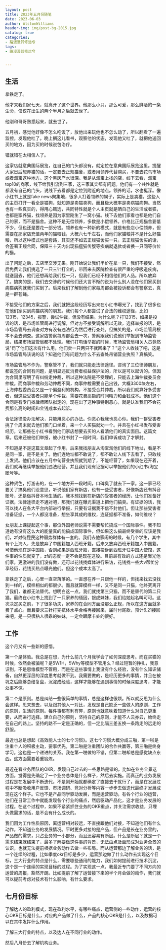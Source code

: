 ```yaml
---
layout: post
title: 2023年五月份随笔
date: 2023-06-03
author: AlstonWilliams
header-img: img/post-bg-2015.jpg
catalog: true
categories:
- 路漫漫其修远兮
tags:
- 路漫漫其修远兮


---
```


## 生活

拿铁走了。

他才来我们家七天，就离开了这个世界。他那么小只，那么可爱，那么鲜活的一条生命，仅仅在出生的两个半月之后就去世了。

他刚和哥哥熟悉起来，就去世了。

五月初，感觉他好像不怎么吃饭了，放他出来玩他也不怎么动了，所以翻看了一遍监控，发现他吐了。晚上搁这儿看书，观察他的状态，发现他又吐了，就把他送回买的地方，因为买的时候说包治疗。

错就错在太相信人了。

这家店就意典国际展览，连自己的门头都没有，就定位在意典国际展览这里。提醒大家日后想养猫的话，一定要去正规猫舍，或者用领养代替购买，不要去花鸟市场或者淘宝这种地方。这个黑灰产水很深。我是从淘宝上找的店，线下去看，淘宝top10的商家，线下给我引流到三家，这三家其实都有问题。他们有一个共性就是都没有自己的门头，说线下去看都是定位到附近的地点。领养的话，水也挺深。像小红书上就是fake news聚集地，很多人打着领养的幌子，实际上是卖猫，这些人的主页打开一看全是猫狗，就知道是卖猫卖狗，而且极大概率是卖病猫病狗。当然也有一些真实的，得用心甄选，共同特性就是个人主页就是晒自己的生活或者猫，也都是家养猫，找领养是因为家里刚生了一窝小猫。线下去他们家看也都是他们自己的家，而不是猫舍。这种不是无偿领养，多数是小偿领养。价格比正规猫舍要低不少，但也还是要花一部分钱。领养也有一种新的模式，就是有些店小偿领养，但需要在那家店充值两年的猫粮钱，大概六七千左右，而他们家猫粮并不是什么好猫粮，所以这种模式也是套路，其实还不如去正规猫舍买一只。去正规猫舍买的话，会签署正规合同，保障三十天内出现猫瘟猫传腹等疾病就退款或者换一只同等价位的猫。

出了问题之后，去店里交涉无果。刚开始说让我们半价在拿一只，我们不接受，然后免费让我们挑选了一只三针打全的，带回来去医院检查有很严重的呼吸道疾病，就送回去，他们还想再给我们找一只，但我们已经不相信他们的人品。所以放弃了。搞笑的是，我们去交涉的时候他们还大言不惭的说为什么别人没在他们家买到病猫病狗就我们买到了。后来我们了解到他们家每周都会被投诉都会有警察去，真是一群苍蝇。

不接受他们的方案之后，我们就把这段经历写出来在小红书曝光了，找到了很多也在他们家买到病猫病狗的朋友。我们每个人都尝试了合法的维权途径，比如12315，12345，报警，尝试仲裁，但没有结果。为什么呢？打12315，如果是投诉的话，是市场监管局进行调解，但对方不接受调解所以无效，选择举报的话，是市场监管局去调查对方有没有违法行为然后进行查处。但搞笑的是，市场监管局根本不会去调查。这家店警察每周都会去一次，警察跟我们说他们举报到市场监管局，结果市场监管局都不处理。我们打电话举报的时候，市场监管局相关人员竟然说"罚了他们这次有什么用，他们卖一只两只不就回来了？"这个人收钱了吧，这是市场监管局该说的话？知道他们有问题为什么不去查处吊销营业执照？真搞笑。

市场监管局不作为，警察管不了，我们就只能走法律途径。咨询了三位律师朋友，都说签的合同有问题，是明显违反消费者权益保护法的，所以是可以起诉的。但因为合同里写明了有纠纷走仲裁，所以这种法院是不受理的，只能去上海仲裁委员会仲裁。而商事仲裁和劳动仲裁不同，商事仲裁需要自己出钱，大概3300块左右，上海仲裁委员会又是一个偏盈利的机构，不接受合并仲裁，所以我们就算好多受害者，但这些受害者只能单个仲裁，需要花费高额的时间精力和金钱成本。他们这个合同是有专门找律师团队拟定的，现在出了这种事特别恶心，就是认准我们不会花费那么高的时间和金钱成本去起诉。

合法途径没办法解决，只能用恶心的办法。你恶心我我也恶心你。我们一群受害者挑了个周末就去他们家门口坐着，来一个人买猫就劝一个。并且在小红书发布受害经历，让那些在小红书看到他们家店想要去买的人看清他们的真实面目。这篇文章。后来还被他们举报，被小红书封了一段时间，我们申诉成功了才解封。

不知道是不是这篇文章起了作用，后来我找朋友从淘宝淘他们的线下地址，看是不是同一家，是不是关了。他们连地址都不敢说了，都不敢让人线下去看了，只敢线上发货。他们应该在五月中旬营业执照就到期了，不能经营了，如果现在还开着，我们就再继续举报他们违法经营。并且我们现有证据可以举报他们的小红书/淘宝账号等。

这种货色，打游击的，在一个地方开一段时间，口碑臭了就去下一家。这一家已经要关了搞臭他们没意思，听说他们家有新店，也有一些受害者，好像新店还有抖音账号，还是做抖音本地生活的。我本想找到在新店的受害者的经历，让他们准备好证据，法律途径走不通对吧，那我们就在曝光渠道上把他们搞臭。有证据的话，我可以找人在各大平台内部进行举报，只要有证据我不信不封他们。但让那些受害者准备证据，一个人都没准备，想坐享其成的维权，连证据都不准备，如何维权？

女朋友上课提起这个事，那位外国老师说需不需要帮忙搞成一个国际事件。我不知道她有没有这么大的能量真的能搞成国际事件，但如果这么搞最终受害的应该是我们，zf对待屁民这种弱势群体有一套的。我们去他家闹的时候，有几个学生，其中有个上海人，先是放弃了中国籍加入西班牙籍，后来又放弃西班牙籍加入中国籍。可惜他现在是中国籍，否则如果是西班牙籍，直接投诉到西班牙驻中国大使馆，这件事的性质就变了，zf的态度一定不会是现在这般。目前最有效的方式还是曝光他们家，更激进的我们没有做，还可以花钱找媒体进行采访，花钱找一些大v帮忙分享经历，花钱买热点曝光他们。但这个成本太高了。

拿铁走了之后，心里一直空落落的。一直想在养一只跟他一样的，但找来找去没找到一样的，模样相似的都很少。而且就算模样一样，又不是同一只猫，他终究离开了我们，谁都无法替代。想明白这一点，我们就找第三只猫，而不是替代的第二只猫。最终在小红书上找到了一只家养的缅因，银虎妹妹，我们给她起名叫可可。这次决定买之前，下了很多功夫，家养的在合同方面没那么正规，所以在这方面就多费了点心。而且要求三针打完抗体水平合格再接回来，届时付尾款，预计6.21接回来吧。是一只很粘人很乖的妹妹，一定会跟摩卡处的很好。



## 工作

这个月又有一些新的感悟。

第一个是体验。我总是在想，为什么前几个月我学会了如何深度思考。而在买猫的时候，依然会被骗呢？是5W1H，5Why等模型不管用么？经过短暂的挣扎，我意识到，不是思维模型不管用，而是在这些事情上我没有什么经验，没有什么知识储备，自然更深层的深度思考就做不到。我需要做的，是经历更多的事情，并且在被坑之后能够总结复盘，沉淀成经验，这样才能够在遇到事情的时候深度思考，才能处事不惊。

第二个是原则。总是纠结一些很简单的事情，总是这样也很烦。所以就反思为什么会这样。思来想去，以及跟其他人一对比，发现是自己缺乏一些做人的原则，工作的原则，生活的原则。每件事都有利有弊，原则也就意味着知道什么对自己更重要，从而进行选择。建立自己的原则，坚持自己的原则，才能不人云亦云，始终走在自己的路上。坚持的路不一定是正确的，但一定比隔三差五换一条路走的远走的舒服。

最近也总是想起《高效能人士的七个习惯》。这七个习惯大概分成三啪，第一啪是注重个人的积极主动，要事优先，第二啪是注重团队的合作共赢等，第三啪是终身学习。这也是一个递进的关系。我在第一啪做的不错，但第二啪却总是感觉缺点东西。这方面需要着重锻炼。

最近在看业务团队的OKR，发现自己过去的一些思路是错的。比如在业务全景这方面，觉得是先确定了一个业务总体是什么样子，然后去实施。而真正的业务发展过程是在发展中不断迭代，不是刚开始就都确定了直接去干就行了，而是在发展过程中不断吸收用户反馈、市场调研、竞对分析等内容一步步去做迭代最终才发展成现在这个样子。它也不是产品同学驱动发展，而是运营驱动。有各个行业的运营，他们在日常工作中就能发现各个行业的痛点，然后驱动产品化，这才是业务发展的过程。在这个过程中，如果不紧紧抓住业务的OKR重点，并关注需求收益，只埋头做需求的话，是不会有什么成长的。

我们因为工作性质原因，离运营相对较远，不直接跟他们对接，不知道他们有什么动作，不知道业务的发展情况。平时更多对接的是产品，但产品是长在业务里的，产品做的需求，只占业务的一小部分，而且还容易有断层。什么是断层？就是一个需求结束就结束了，最多了解要做这件事的背景，无法由点及面形成对业务全景的认识，也就无法提前根据业务动作去做一些布局。而从运营那边了解业务的话，是一个连续的过程，比如季度okr目标是多少，运营那边做了什么动作去实现这个目标，三大行业的特点是什么，需要哪些通用的能力，我们如何提前进行技术沉淀，这个是一个连续的实现目标的过程。为了实现这一点，我最近专门要了不同方向的运营的周报，豁然开朗。比如提前了解了运营接下来的半个月会做的动作，我们就可以提前考虑对技术有什么影响，有什么要求。

## 七月份目标

了解达人的盈利模式，现在盈利水平，有哪些痛点，运营侧的一些动作，运营的核心OKR目标是什么，对应的产品做了什么，产品的核心OKR是什么，以及数据可以在其中发挥什么作用。

了解三大行业的特点，以及达人在不同行业的动作。

然后八月份去了解机构业务。
